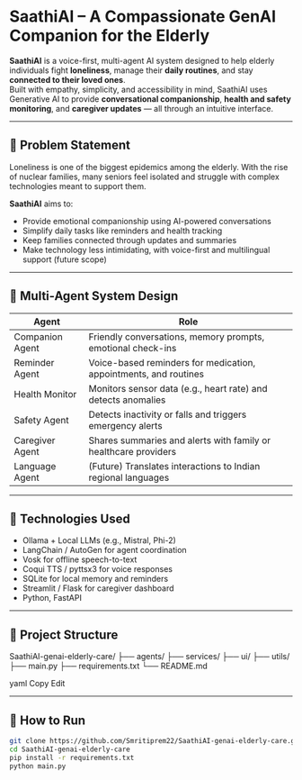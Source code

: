 # SaathiAI – A Compassionate GenAI Companion for the Elderly

**SaathiAI** is a voice-first, multi-agent AI system designed to help elderly individuals fight **loneliness**, manage their **daily routines**, and stay **connected to their loved ones**.  
Built with empathy, simplicity, and accessibility in mind, SaathiAI uses Generative AI to provide **conversational companionship**, **health and safety monitoring**, and **caregiver updates** — all through an intuitive interface.

---

## 🌟 Problem Statement

Loneliness is one of the biggest epidemics among the elderly. With the rise of nuclear families, many seniors feel isolated and struggle with complex technologies meant to support them.

**SaathiAI** aims to:
- Provide emotional companionship using AI-powered conversations
- Simplify daily tasks like reminders and health tracking
- Keep families connected through updates and summaries
- Make technology less intimidating, with voice-first and multilingual support (future scope)

---

## 🧠 Multi-Agent System Design

| Agent              | Role                                                                 |
|--------------------|----------------------------------------------------------------------|
| Companion Agent    | Friendly conversations, memory prompts, emotional check-ins         |
| Reminder Agent     | Voice-based reminders for medication, appointments, and routines    |
| Health Monitor     | Monitors sensor data (e.g., heart rate) and detects anomalies       |
| Safety Agent       | Detects inactivity or falls and triggers emergency alerts           |
| Caregiver Agent    | Shares summaries and alerts with family or healthcare providers     |
| Language Agent     | (Future) Translates interactions to Indian regional languages       |

---

## 🔧 Technologies Used

- Ollama + Local LLMs (e.g., Mistral, Phi-2)
- LangChain / AutoGen for agent coordination
- Vosk for offline speech-to-text
- Coqui TTS / pyttsx3 for voice responses
- SQLite for local memory and reminders
- Streamlit / Flask for caregiver dashboard
- Python, FastAPI

---

## 📂 Project Structure

SaathiAI-genai-elderly-care/ ├── agents/ ├── services/ ├── ui/ ├── utils/ ├── main.py ├── requirements.txt └── README.md

yaml
Copy
Edit

---

## 🚀 How to Run

```bash
git clone https://github.com/Smritiprem22/SaathiAI-genai-elderly-care.git
cd SaathiAI-genai-elderly-care
pip install -r requirements.txt
python main.py
